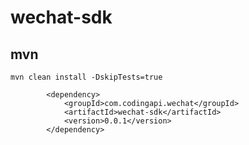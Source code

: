 # wechat-sdk


## mvn
```shell
mvn clean install -DskipTests=true
```

```shell
        <dependency>
            <groupId>com.codingapi.wechat</groupId>
            <artifactId>wechat-sdk</artifactId>
            <version>0.0.1</version>
        </dependency>
```